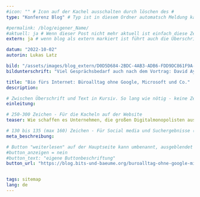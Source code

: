 ```yaml
---
#icon: "" # Icon auf der Kachel ausschalten durch löschen des #
type: "Konferenz Blog" # Typ ist in diesem Ordner automatsch Meldung kann aber hier überschrieben werden z.B. mit "Veröffentlichung" - der Typ erscheint in der Kachel

#permalink: /blog/eigener_Name/
#aktuell: ja # Wenn dieser Post nicht mehr aktuell ist einfach diese Zeile mit # auskommentieren
extern: ja # wenn blog als extern markiert ist führt auch die Überschrift zur button url

datum: "2022-10-02"
autorin: Lukas Latz

bild: "/assets/images/blog_extern/D0D5D684-2BDC-4AB3-ADB6-FDD9DC861F9A-1.jpeg"
bildunterschrift: "Viel Gesprächsbedarf auch nach dem Vortrag: David Ayers (links) "

title: "Bio fürs Internet: Büroalltag ohne Google, Microsoft und Co."
description: 

# Zwischen Überschrift und Text in Kursiv. So lang wie nötig - keine Zeichenbeschränkung
einleitung:  

# 250-300 Zeichen - Für die Kacheln auf der Website
teaser: Wie schaffen es Unternehmen, die großen Digitalmonopolisten aus dem eigenen Betrieb zu verbannen? Dafür braucht es ein starkes europäisches Kartellrecht.

# 130 bis 135 (max 160) Zeichen - Für Social media und Suchergebnisse (also extern)
meta_beschreibung: 

# Button "weiterlesen" auf der Hauptseite kann umbenannt, ausgeblendet und zu anderer z.B. Externer URL zeigen
#button_anzeigen = nein 
#button_text: "eigene Buttonbeschriftung"
button_url: "https://blog.bits-und-baeume.org/buroalltag-ohne-google-microsoft-und-co/"


tags: sitemap
lang: de
---
```



